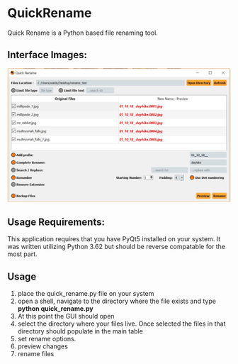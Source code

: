 # QuickRename
Quick Rename is a Python based file renaming tool.

## Interface Images:
!["Example Image"](preview.JPG)

## Usage Requirements:
This application requires that you have PyQt5 installed on your system. It was written utilizing Python 3.62 but should be reverse compatable for the most part.

## Usage
1. place the quick_rename.py file on your system
2. open a shell, navigate to the directory where the file exists and type <b> python  quick_rename.py </b>
3. At this point the GUI should open
4. select the directory where your files live. Once selected the files in that directory should populate in the main table
5. set rename options. 
6. preview changes
7. rename files
